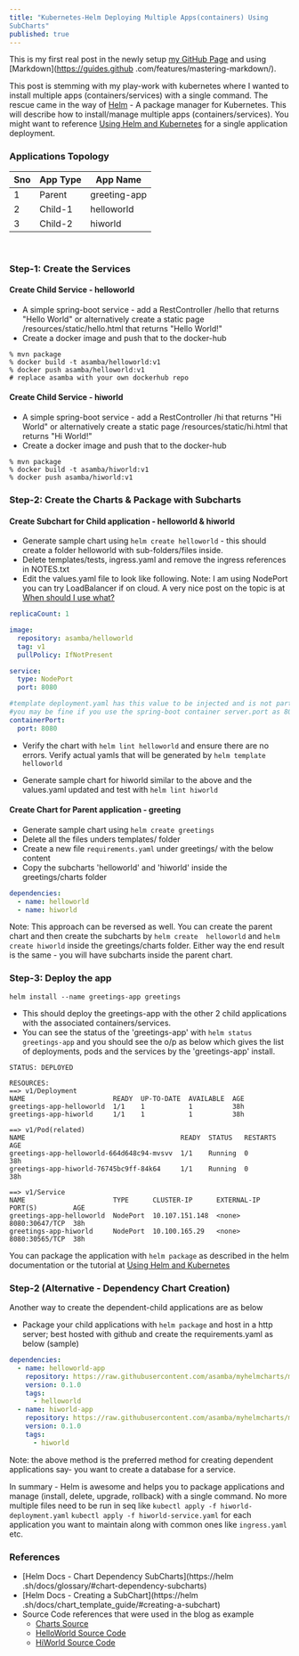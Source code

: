 ```yaml
---
title: "Kubernetes-Helm Deploying Multiple Apps(containers) Using 
SubCharts"
published: true
---
```


This is my first real post in the newly setup [my GitHub Page](https://asamba.github.io) and using [Markdown](https://guides.github
.com/features/mastering-markdown/).

This post is stemming with my play-work with kubernetes where I wanted to install multiple apps (containers/services) with a single command. The rescue came in the way of [Helm](https://helm.sh/) - A package manager for Kubernetes. This will describe how to install/manage multiple apps (containers/services). You might want to reference [Using Helm and Kubernetes](https://www.baeldung.com/kubernetes-helm) for a single application deployment.
 
### Applications Topology

| Sno | App Type | App Name |
| -------- | ------- | ------- | 
| 1 | Parent | greeting-app |
| 2 | Child-1 | helloworld |
| 3 | Child-2 | hiworld |

<br>

### Step-1: Create the Services

#### Create Child Service - helloworld 
* A simple spring-boot service -  add a RestController /hello 
that returns "Hello World" or alternatively create a static page 
/resources/static/hello.html that returns "Hello World!"
* Create a docker image and push that to the docker-hub

```console
% mvn package
% docker build -t asamba/helloworld:v1 
% docker push asamba/helloworld:v1
# replace asamba with your own dockerhub repo
```

#### Create Child Service - hiworld 
* A simple spring-boot service -  add a RestController /hi 
that returns "Hi World" or alternatively create a static page 
/resources/static/hi.html that returns "Hi World!"
* Create a docker image and push that to the docker-hub

```console
% mvn package
% docker build -t asamba/hiworld:v1 
% docker push asamba/hiworld:v1
```

### Step-2: Create the Charts & Package with Subcharts

#### Create Subchart for Child application - helloworld & hiworld
* Generate sample chart using `helm create helloworld` - this should create a folder helloworld with sub-folders/files inside. 
* Delete templates/tests, ingress.yaml and remove the ingress references in NOTES.txt
* Edit the values.yaml file to look like following. Note: I am using 
NodePort you can try LoadBalancer if on cloud. A very nice post on 
the topic is at [When should I use what?](https://medium.com/google-cloud/kubernetes-nodeport-vs-loadbalancer-vs-ingress-when-should-i-use-what-922f010849e0)

```yaml
replicaCount: 1

image:
  repository: asamba/helloworld
  tag: v1
  pullPolicy: IfNotPresent

service:
  type: NodePort
  port: 8080

#template deployment.yaml has this value to be injected and is not part of the generation
#you may be fine if you use the spring-boot container server.port as 80
containerPort:
  port: 8080
```

* Verify the chart with `helm lint helloworld` and ensure there are 
no errors. Verify actual yamls that will be generated by `helm template 
helloworld`

* Generate sample chart for hiworld similar to the above and the values.yaml updated and test with `helm lint hiworld` 

#### Create Chart for Parent application - greeting
* Generate sample chart using `helm create greetings` 
* Delete all the files unders templates/ folder
* Create a new file `requirements.yaml` under greetings/ with the below content
* Copy the subcharts 'helloworld' and 'hiworld' inside the 
greetings/charts folder

```yaml
dependencies:
  - name: helloworld
  - name: hiworld

```

Note: This approach can be reversed as well. You can create the 
parent chart and then create the subcharts by `helm create 
helloworld` and `helm create hiworld` inside the greetings/charts 
folder. Either way the end result is the same - you will have 
subcharts inside the parent chart.

### Step-3: Deploy the app

`helm install --name greetings-app greetings`

* This should deploy the greetings-app with the other 2 child 
applications with the associated containers/services.
* You can see the status of the 'greetings-app' with `helm status 
greetings-app` and you should see the o/p as below which gives the 
list of deployments, pods and the services by the 'greetings-app' 
install.

```console
STATUS: DEPLOYED

RESOURCES:
==> v1/Deployment
NAME                      READY  UP-TO-DATE  AVAILABLE  AGE
greetings-app-helloworld  1/1    1           1          38h
greetings-app-hiworld     1/1    1           1          38h

==> v1/Pod(related)
NAME                                       READY  STATUS   RESTARTS  AGE
greetings-app-helloworld-664d648c94-mvsvv  1/1    Running  0         38h
greetings-app-hiworld-76745bc9ff-84k64     1/1    Running  0         38h

==> v1/Service
NAME                      TYPE      CLUSTER-IP      EXTERNAL-IP  PORT(S)         AGE
greetings-app-helloworld  NodePort  10.107.151.148  <none>       8080:30647/TCP  38h
greetings-app-hiworld     NodePort  10.100.165.29   <none>       8080:30565/TCP  38h

```


You can package the application with `helm package` as described in the helm documentation or the tutorial at [Using Helm and Kubernetes](https://www.baeldung.com/kubernetes-helm)
 
### Step-2 (Alternative - Dependency Chart Creation) 
Another way to create the dependent-child applications are as below
* Package your child applications with `helm package` and host in a 
http server; best hosted with github and create the requirements.yaml as below (sample)

```yaml
dependencies:
  - name: helloworld-app
    repository: https://raw.githubusercontent.com/asamba/myhelmcharts/master/
    version: 0.1.0
    tags:
      - helloworld
  - name: hiworld-app
    repository: https://raw.githubusercontent.com/asamba/myhelmcharts/master/
    version: 0.1.0
    tags:
      - hiworld
```


Note: the above method is the preferred method for creating dependent applications say- you want to create a database for a service.

In summary - Helm is awesome and helps you to package applications 
and manage (install, delete, upgrade, rollback) with a single command.
 No more multiple files need to be run in seq like `kubectl apply -f hiworld-deployment.yaml` `kubectl apply -f hiworld-service.yaml` for each application you want to maintain along with common ones like `ingress.yaml` etc.

### References 
* [Helm Docs - Chart Dependency SubCharts](https://helm
.sh/docs/glossary/#chart-dependency-subcharts) 
* [Helm Docs - Creating a SubChart](https://helm
.sh/docs/chart_template_guide/#creating-a-subchart) 
* Source Code references that were used in the blog as example
  - [Charts Source](https://github.com/asamba/greetings-charts) 
  - [HelloWorld Source Code](https://github.com/asamba/helloworld)
  - [HiWorld Source Code](https://github.com/asamba/hiworld)
